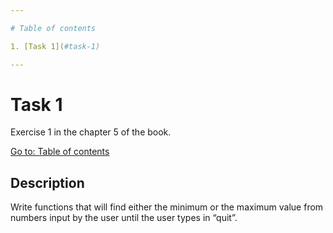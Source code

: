 ```yaml
---

# Table of contents

1. [Task 1](#task-1)

---
```


# Task 1

Exercise 1 in the chapter 5 of the book.

[Go to: Table of contents](#table-of-contents)

## Description

Write functions that will find either the minimum or the maximum value from numbers input by the user until the user types in “quit”.
